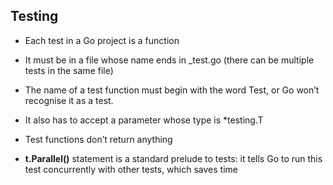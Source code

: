 ## Testing 

- Each test in a Go project is a function

- It must be in a file whose name ends in _test.go (there can be multiple tests in
the same file)

- The name of a test function must begin with the word Test, or Go won’t recognise
it as a test. 

- It also has to accept a parameter whose type is *testing.T

- Test functions don’t return anything

- **t.Parallel()** statement is a standard prelude to tests: it tells Go to run
this test concurrently with other tests, which saves time 